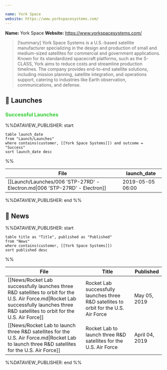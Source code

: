 ```yaml
---

name: York Space
website: https://www.yorkspacesystems.com/
---
```


**Name:** York Space
**Website:** https://www.yorkspacesystems.com/

>[!summary]
>York Space Systems is a U.S.-based satellite manufacturer specializing in the design and production of small and medium-sized satellites for commercial and government applications. Known for its standardized spacecraft platforms, such as the S-CLASS, York aims to reduce costs and streamline production timelines. The company provides end-to-end satellite solutions, including mission planning, satellite integration, and operations support, catering to industries like Earth observation, communications, and defense.


## 🚀 Launches

### <span style="color:limegreen">Successful Launches</span>

%%DATAVIEW_PUBLISHER: start
```
table launch_date
from "Launch/Launches"
where contains(customer, [[York Space Systems]]) and outcome = "Success"
sort launch_date desc
```
%%

| File                                                                        | launch_date      |
| --------------------------------------------------------------------------- | ---------------- |
| [[Launch/Launches/006 'STP-27RD' - Electron.md\|006 'STP-27RD' - Electron]] | 2019-05-05 06:00 |

%%DATAVIEW_PUBLISHER: end %%

## 📰 News
%%DATAVIEW_PUBLISHER: start
```
table title as "Title", published as "Published"
from "News"
where contains(customer, [[York Space Systems]])
sort published desc
```
%%

| File                                                                                                                                                                                     | Title                                                                                  | Published      |
| ---------------------------------------------------------------------------------------------------------------------------------------------------------------------------------------- | -------------------------------------------------------------------------------------- | -------------- |
| [[News/Rocket Lab successfully launches three R&D satellites to orbit for the U.S. Air Force.md\|Rocket Lab successfully launches three R&D satellites to orbit for the U.S. Air Force]] | Rocket Lab successfully launches three R&D satellites to orbit for the U.S. Air Force  | May 05, 2019   |
| [[News/Rocket Lab to launch three R&D satellites for the U.S. Air Force.md\|Rocket Lab to launch three R&D satellites for the U.S. Air Force]]                                           | Rocket Lab to launch three R&D satellites for the U.S. Air Force                       | April 04, 2019 |

%%DATAVIEW_PUBLISHER: end %%